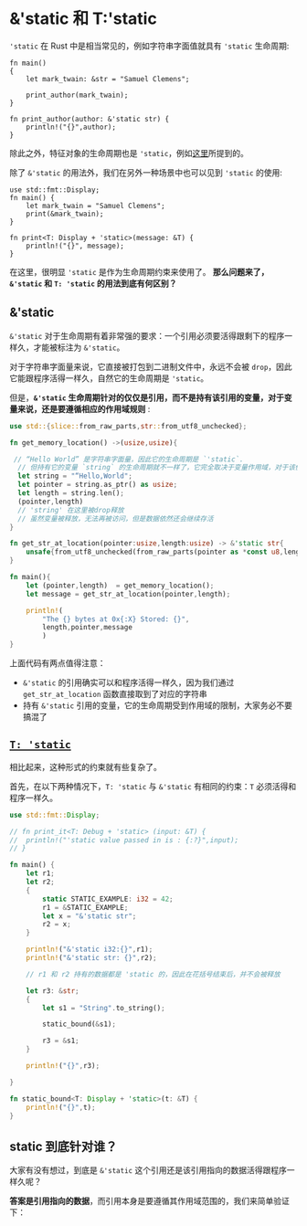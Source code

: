 # &'static 和 T:'static

`'static` 在 Rust 中是相当常见的，例如字符串字面值就具有 `'static` 生命周期:

```
fn main()
{
	let mark_twain: &str = "Samuel Clemens";

	print_author(mark_twain);
}

fn print_author(author: &'static str) {
	println!("{}",author);
}
```

除此之外，特征对象的生命周期也是 `'static`，例如[这里](https://course.rs/compiler/fight-with-compiler/lifetime/closure-with-static.html#特征对象的生命周期)所提到的。

除了 `&'static` 的用法外，我们在另外一种场景中也可以见到 `'static` 的使用:

```
use std::fmt::Display;
fn main() {
    let mark_twain = "Samuel Clemens";
    print(&mark_twain);
}

fn print<T: Display + 'static>(message: &T) {
    println!("{}", message);
}
```

在这里，很明显 `'static` 是作为生命周期约束来使用了。 **那么问题来了， `&'static` 和 `T: 'static` 的用法到底有何区别？**



## &'static

`&'static` 对于生命周期有着非常强的要求：一个引用必须要活得跟剩下的程序一样久，才能被标注为 `&'static`。

对于字符串字面量来说，它直接被打包到二进制文件中，永远不会被 `drop`，因此它能跟程序活得一样久，自然它的生命周期是 `'static`。

但是，**`&'static` 生命周期针对的仅仅是引用，而不是持有该引用的变量，对于变量来说，还是要遵循相应的作用域规则** :

```rust
use std::{slice::from_raw_parts,str::from_utf8_unchecked};

fn get_memory_location() ->(usize,usize){

 // “Hello World” 是字符串字面量，因此它的生命周期是 `'static`.
  // 但持有它的变量 `string` 的生命周期就不一样了，它完全取决于变量作用域，对于该例子来说，也就是当前的函数范围
  let string = "“Hello,World";
  let pointer = string.as_ptr() as usize;
  let length = string.len();
  (pointer,length)
  // 'string' 在这里被drop释放
  // 虽然变量被释放，无法再被访问，但是数据依然还会继续存活
}

fn get_str_at_location(pointer:usize,length:usize) -> &'static str{
	unsafe{from_utf8_unchecked(from_raw_parts(pointer as *const u8,length))}
}

fn main(){
	let (pointer,length)  = get_memory_location();
	let message = get_str_at_location(pointer,length);

	println!(
		"The {} bytes at 0x{:X} Stored: {}",
		length,pointer,message 
		)
}
```

上面代码有两点值得注意：

- `&'static` 的引用确实可以和程序活得一样久，因为我们通过 `get_str_at_location` 函数直接取到了对应的字符串
- 持有 `&'static` 引用的变量，它的生命周期受到作用域的限制，大家务必不要搞混了

## [`T: 'static`](https://course.rs/advance/lifetime/static.html#t-static)

相比起来，这种形式的约束就有些复杂了。

首先，在以下两种情况下，`T: 'static` 与 `&'static` 有相同的约束：`T` 必须活得和程序一样久。

```rust
use std::fmt::Display;

// fn print_it<T: Debug + 'static> (input: &T) {
// 	println!("'static value passed in is : {:?}",input);
// }

fn main() {
	let r1;
	let r2;
	{
		static STATIC_EXAMPLE: i32 = 42;
		r1 = &STATIC_EXAMPLE;
		let x = "&'static str";
		r2 = x;
	}

	println!("&'static i32:{}",r1);
	println!("&'static str: {}",r2);

	// r1 和 r2 持有的数据都是 'static 的，因此在花括号结束后，并不会被释放

	let r3: &str;
	{
		let s1 = "String".to_string();

		static_bound(&s1);

		r3 = &s1;
	}

	println!("{}",r3);

}

fn static_bound<T: Display + 'static>(t: &T) {
	println!("{}",t);
}
```

## static 到底针对谁？

大家有没有想过，到底是 `&'static` 这个引用还是该引用指向的数据活得跟程序一样久呢？

**答案是引用指向的数据**，而引用本身是要遵循其作用域范围的，我们来简单验证下：

